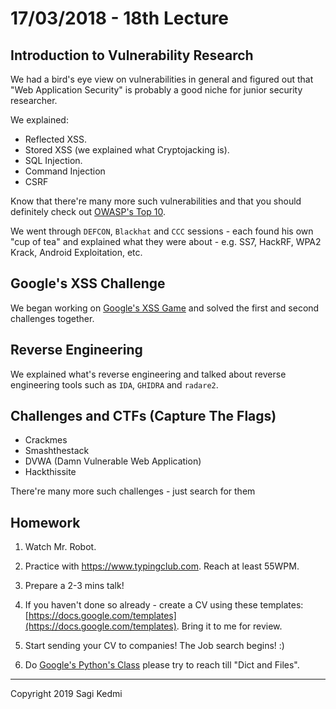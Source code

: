 # 17/03/2018 - 18th Lecture

## Introduction to Vulnerability Research

We had a bird's eye view on vulnerabilities in general and figured out
that "Web Application Security" is probably a good niche for junior security
researcher.

We explained:

- Reflected XSS.
- Stored XSS (we explained what Cryptojacking is).
- SQL Injection.
- Command Injection
- CSRF

Know that there're many more such vulnerabilities and that you should definitely
check out  [OWASP's Top 10](https://www.owasp.org/index.php/Top_10-2017_Top_10).

We went through `DEFCON`, `Blackhat` and `CCC` sessions - each found his own
"cup of tea" and explained what they were about - e.g. SS7, HackRF, WPA2 Krack,
Android Exploitation, etc.

## Google's XSS Challenge

We began working on [Google's XSS Game](https://xss-game.appspot.com/) and
solved the first and second challenges together.


## Reverse Engineering

We explained what's reverse engineering and talked about reverse engineering
tools such as `IDA`, `GHIDRA` and `radare2`.

## Challenges and CTFs (Capture The Flags)

- Crackmes
- Smashthestack
- DVWA (Damn Vulnerable Web Application)
- Hackthissite

There're many more such challenges - just search for them


## Homework
1. Watch Mr. Robot.

2. Practice with https://www.typingclub.com. Reach at least 55WPM.

3. Prepare a 2-3 mins talk!

4. If you haven't done so already - create a CV using these templates: [https://docs.google.com/templates](https://docs.google.com/templates).
Bring it to me for review.

5. Start sending your CV to companies! The Job search begins! :)

6.  Do [Google's Python's Class](https://developers.google.com/edu/python/)
please try to reach till "Dict and Files".

<hr>
Copyright 2019 Sagi Kedmi
